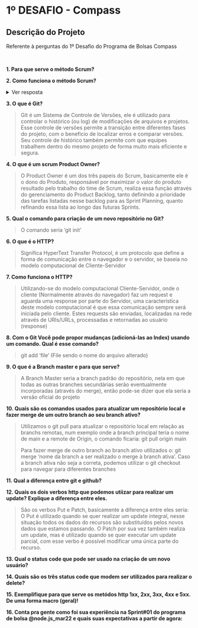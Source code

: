 # 1º DESAFIO - Compass

## Descrição do Projeto
<p align="justify"> Referente à perguntas do 1º Desafio do Programa de Bolsas Compass </p><br>

**1. Para que serve o método Scrum?**

**2. Como funciona o método Scrum?**
<details>
  <summary>Ver resposta</summary>
  <blockquote>
O Scrum necessita de sua base estrutural para seu funcionamento. Para que ele seja realizado, é necessário uma equipe em que cada um assumirá um papel igualmente importante para o andamento do projeto, sendo os papeis: O Product Owner, Scrum Master e Time de Desenvolvimento. Com uma equipe bem definida ocorre o planejamento da Sprint, incluindo o seu tempo de duração (Que pode variar entre 2 até 4 semanas por Sprint), e é definida a prioridade e a divisão das tarefas, ou seja, o Sprint Backlog (Tendo como base o Product Backlog). A Sprint é o período onde o time de desenvolvimento trabalha para cumprir as tarefas designadas durante o Planning. Diariamente ocorre a Daily Scrum, uma reunião de 15 mins de duração que tem como propósito a melhoria contínua do time, repassando o andamento da tarefa, o planejamento pro próximo dia de trabalho e os impedimentos (se houverem) que estejam retardando o andamento da tarefa. Ao final da Sprint é realizada a Sprint Review, reunião esta que tem uma duração em média de 1h por semana de Sprint, nesta review há a presença de toda a equipe e do cliente e é apresentado os resultados da Sprint, das tarefas realizadas e, se os critérios foram atingidos, nesta reunião busca-se o feedback do Cliente e de preferência do usuário final também, por isso é interessante a presença deste na reunião. E por fim, ocorre o último item do ciclo, a Sprint Retrospective, que tem basicamente o objetivo de reunir a equipe para conversar sobre o quê ocorreu bem na Sprint anterior e o quê pode ser melhorado para a próxima Sprint, seguindo o fundamento de Melhoria Contínua do Scrum. Com isso, o ciclo se reinicia afim de planejar os objetivos da próxima Sprint.</blockquote> </details>

**3. O que é Git?**
<blockquote>Git é um Sistema de Controle de Versões, ele é utilizado para controlar o histórico (ou log) de modificações de arquivos e projetos. Esse controle de versões permite a transição entre diferentes fases do projeto, com o benefício de localizar erros e comparar versões. Seu controle de histórico também permite com que equipes trabalhem dentro do mesmo projeto de forma muito mais eficiente e segura.</blockquote>

**4. O que é um scrum Product Owner?**
<blockquote>O Product Owner é um dos três papeis do Scrum, basicamente ele é o dono do Produto, responsável por maximizar o valor do produto resultado pelo trabalho do time de Scrum, realiza essa função através do gerenciamento do Product Backlog, tanto definindo a prioridade das tarefas listadas nesse backlog para as Sprint Planning, quanto refinando essa lista ao longo das futuras Sprints.</blockquote>

**5. Qual o comando para criação de um novo repositório no Git?** 
<blockquote>O comando seria ‘git init’</blockquote>

**6. O que é o HTTP?**
<blockquote>Significa HyperText  Transfer Protocol, é um protocolo que define a forma de comunicação entre o navegador e o servidor, se baseia no modelo computacional de Cliente-Servidor</blockquote>
  
**7. Como funciona o HTTP?**
<blockquote>Utilizando-se do modelo computacional Cliente-Servidor, onde o cliente (Normalmente através do navegador) faz um request e aguarda uma response por parte do Servidor, uma característica deste modelo computacional é que essa comunicação sempre será iniciada pelo cliente. Estes requests são enviadas, localizadas na rede através de URIs/URLs, processadas e retornadas ao usuário (response)</blockquote>

**8. Com o Git Você pode propor mudanças (adicioná-las ao Index) usando um comando. Qual é esse comando?**
<blockquote>git add ‘file’ (File sendo o nome do arquivo alterado)</blockquote>

**9. O que é a Branch master e para que serve?**
<blockquote>A Branch Master seria a branch padrão do repositório, nela em que todas as outras branches secundárias serão eventualmente incorporadas (através do merge), então pode-se dizer que ela seria a versão oficial do projeto</blockquote>

**10. Quais são os comandos usados para atualizar um repositório local e fazer merge de um outro branch ao seu branch ativo?**
<blockquote>Utilizamos o git pull para atualizar o repositório local em relação as branchs remotas, num exemplo onde a branch principal teria o nome de main e a remote de Origin, o comando ficaria: git pull origin main

Para fazer merge de outro branch ao branch ativo utilizados o: git merge ‘nome da branch a ser realizado o merge à branch ativa’. Caso a branch ativa não seja a correta, podemos utilizar o git checkout para navegar para diferentes branches</blockquote>

**11. Qual a diferença entre git e github?**

**12. Quais os dois verbos http que podemos utiizar para realizar um update? Explique a diferença entre eles.**
<blockquote>São os verbos Put e Patch, basicamente a diferença entre eles seria: O Put é utilizado quando se quer realizar um update integral, nesse situação todos os dados do recursos são substituídos pelos novos dados que estamos passando. O Patch por sua vez também realiza um update, mas é utilizado quando se quer executar um update parcial, com esse verbo é possível modificar uma única parte do recurso. </blockquote>

**13. Qual o status code que pode ser usado na criação de um novo usuário?**

**14. Quais são os três status code que modem ser utilizados para realizar o delete?**

**15. Exemplifique para que serve os metódos http 1xx, 2xx, 3xx, 4xx e 5xx. De uma forma macro (geral)!**

**16. Conta pra gente como foi sua experiência na Sprint#01 do programa de bolsa @node.js_mar22 e quais suas expectativas a partir de agora:** 
